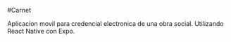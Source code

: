 #Carnet

Aplicacion movil para credencial electronica de una obra social. Utilizando React Native con Expo.